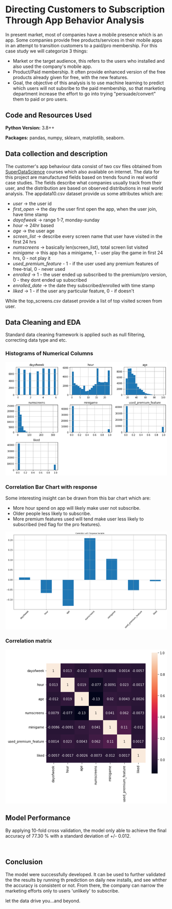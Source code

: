 # Directing Customers to Subscription Through App Behavior Analysis
In present market, most of companies have a mobile presence which is an app. Some companies provide free products/services in their mobile apps in an attempt to transition customers to a paid/pro membership. For this case study we will categorize 3 things:
* Market or the target audience, this refers to the users who installed and also used the company's mobile app.
* Product/Paid membership. It often provide enhanced version of the free products already given for free, with the new features.
* Goal, the objective of this analysis is to use machine learning to predict which users will not subsribe to the paid membership, so that marketing department increase the effort to go into trying "persuade/convert" them to paid or pro users.

## Code and Resources Used 
**Python Version:** 3.8++

**Packages:** pandas, numpy, sklearn, matplotlib, seaborn.

## Data collection and description
The customer's app behaviour data consist of two csv files obtained from [SuperDataScience](https://www.superdatascience.com/courses) courses which also available on internet. The data for this project are manufactured fields based on trends found in real world case studies. The fields describe what companies usually track from their user, and the distribution are based on observed distributions in real world analysis. The appdata10.csv dataset provide us some attributes which are:
* *user* -> the user id
* *first_open* -> the day the user first open the app, when the user join, have time stamp
* *dayofweek* -> range 1-7, monday-sunday
* *hour* -> 24hr based 
* *age* -> the user age 
* *screen_list* -> describe every screen name that user have visited in the first 24 hrs
* *numscreens* -> basically len(screen_list), total screen list visited
* *minigame* -> this app has a minigame, 1 - user play the game in first 24 hrs, 0 - not play it
* *used_premium_feature* - 1 - if the user used any premium features of free-trial, 0 - never used
* *enrolled* -> 1 - the user ended up subscribed to the premium/pro version, 0 - they dont ended up subscribed
* *enrolled_date* -> the date they subscribed/enrolled with time stamp
* *liked* -> 1 - if the user any particular feature, 0 - if doesn't

While the top_screens.csv dataset provide a list of top visited screen from user.

## Data Cleaning and EDA
Standard data cleaning framework is applied such as null filtering, correcting data type and etc.

### Histograms of Numerical Columns

![Bar overall](https://github.com/aimanraz/fn-tech-logireg/blob/main/img/histogram_overall.png)

### Correlation Bar Chart with response
Some interesting insight can be drawn from this bar chart which are:
* More hour spend on app will likely make user not subscribe.
* Older people less likely to subscribe.
* More premium features used will tend make user less likely to subscribed (red flag for the pro features).

![Correlation bar](https://github.com/aimanraz/fn-tech-logireg/blob/main/img/correlation_bar.png)

### Correlation matrix

![Correlation matrix](https://github.com/aimanraz/fn-tech-logireg/blob/main/img/correlation_heatmap.png)

## Model Performance
By applying 10-fold cross validation, the model only able to achieve the final accuracy of 77.30 % with a standard deviation of +/- 0.012.

![]()

## Conclusion
The model were successfully developed. It can be used to further validated the the results by running th prediction on daily new installs, and see whther the accuracy is consistent or not. From there, the company can narrow the marketing efforts only to users 'unlikely' to subscribe.

let the data drive you...and beyond.
